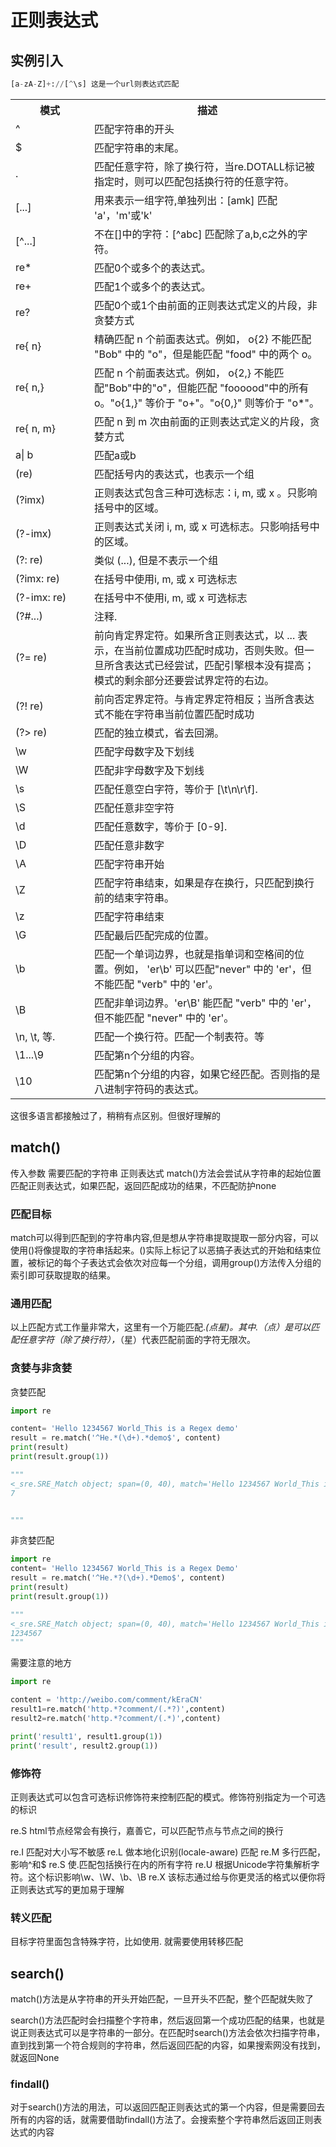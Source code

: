 # 正则表达式

## 实例引入

```python
[a-zA-Z]+://[^\s] 这是一个url则表达式匹配
```

<table class="reference">
<tbody><tr><th style="width:25%">模式</th><th>描述</th></tr>
<tr><td>^</td><td>匹配字符串的开头</td></tr>
<tr><td>$</td><td>匹配字符串的末尾。</td></tr>
<tr><td>.</td><td>匹配任意字符，除了换行符，当re.DOTALL标记被指定时，则可以匹配包括换行符的任意字符。</td></tr>
<tr><td>[...]</td><td>用来表示一组字符,单独列出：[amk] 匹配 'a'，'m'或'k'</td></tr>
<tr><td>[^...]</td><td>不在[]中的字符：[^abc] 匹配除了a,b,c之外的字符。</td></tr>
<tr><td>re*</td><td>匹配0个或多个的表达式。</td></tr>
<tr><td>re+</td><td>匹配1个或多个的表达式。</td></tr>
<tr><td>re?</td><td>   匹配0个或1个由前面的正则表达式定义的片段，非贪婪方式</td></tr>
<tr><td>re{ n}</td><td>精确匹配 n 个前面表达式。例如， <span class="marked">o{2}</span> 不能匹配 "Bob" 中的 "o"，但是能匹配 "food" 中的两个 o。</td></tr>
<tr><td>re{ n,}</td><td>匹配 n 个前面表达式。例如， o{2,} 不能匹配"Bob"中的"o"，但能匹配 "foooood"中的所有 o。"o{1,}" 等价于 "o+"。"o{0,}" 则等价于 "o*"。</td></tr>
<tr><td>re{ n, m}</td><td>匹配 n 到 m 次由前面的正则表达式定义的片段，贪婪方式</td></tr>
<tr><td>a| b</td><td>匹配a或b</td></tr>
<tr><td>(re)</td><td>匹配括号内的表达式，也表示一个组</td></tr>
<tr><td>(?imx)</td><td>正则表达式包含三种可选标志：i, m, 或 x 。只影响括号中的区域。</td></tr>
<tr><td>(?-imx)</td><td>正则表达式关闭 i, m, 或 x 可选标志。只影响括号中的区域。</td></tr>
<tr><td>(?: re)</td><td> 类似 (...), 但是不表示一个组</td></tr>
<tr><td>(?imx: re)</td><td>在括号中使用i, m, 或 x 可选标志</td></tr>
<tr><td>(?-imx: re)</td><td>在括号中不使用i, m, 或 x 可选标志</td></tr>
<tr><td>(?#...)</td><td>注释.</td></tr>
<tr><td>(?= re)</td><td>前向肯定界定符。如果所含正则表达式，以 ... 表示，在当前位置成功匹配时成功，否则失败。但一旦所含表达式已经尝试，匹配引擎根本没有提高；模式的剩余部分还要尝试界定符的右边。</td></tr>
<tr><td>(?! re)</td><td>前向否定界定符。与肯定界定符相反；当所含表达式不能在字符串当前位置匹配时成功</td></tr>
<tr><td>(?&gt; re)</td><td>匹配的独立模式，省去回溯。</td></tr>
<tr><td>\w</td><td> 匹配字母数字及下划线</td></tr>
<tr><td>\W</td><td>匹配非字母数字及下划线</td></tr>
<tr><td>\s</td><td> 匹配任意空白字符，等价于 [\t\n\r\f].</td></tr>
<tr><td>\S</td><td>匹配任意非空字符</td></tr>
<tr><td>\d</td><td> 匹配任意数字，等价于 [0-9].</td></tr>
<tr><td>\D</td><td>匹配任意非数字</td></tr>
<tr><td>\A</td><td>匹配字符串开始</td></tr>
<tr><td>\Z</td><td>匹配字符串结束，如果是存在换行，只匹配到换行前的结束字符串。</td></tr>
<tr><td>\z</td><td>匹配字符串结束</td></tr>
<tr><td>\G</td><td>匹配最后匹配完成的位置。</td></tr>
<tr><td>\b</td><td>匹配一个单词边界，也就是指单词和空格间的位置。例如， 'er\b' 可以匹配"never" 中的 'er'，但不能匹配 "verb" 中的 'er'。</td></tr>
<tr><td>\B</td><td>匹配非单词边界。'er\B' 能匹配 "verb" 中的 'er'，但不能匹配 "never" 中的 'er'。</td></tr>
<tr><td>\n, \t, 等.</td><td>匹配一个换行符。匹配一个制表符。等</td></tr>
<tr><td>\1...\9</td><td>匹配第n个分组的内容。</td></tr>
<tr><td>\10</td><td>匹配第n个分组的内容，如果它经匹配。否则指的是八进制字符码的表达式。</td></tr>
</tbody></table>

这很多语言都接触过了，稍稍有点区别。但很好理解的

## match()

传入参数 需要匹配的字符串 正则表达式
match()方法会尝试从字符串的起始位置匹配正则表达式，如果匹配，返回匹配成功的结果，不匹配防护none

### 匹配目标

match可以得到匹配到的字符串内容,但是想从字符串提取提取一部分内容，可以使用()将像提取的字符串括起来。()实际上标记了以恶搞子表达式的开始和结束位置，被标记的每个子表达式会依次对应每一个分组，调用group()方法传入分组的索引即可获取提取的结果。

### 通用匹配

以上匹配方式工作量非常大，这里有一个万能匹配.*(点星)。其中.（点）是可以匹配任意字符（除了换行符），*（星）代表匹配前面的字符无限次。

### 贪婪与非贪婪

贪婪匹配

```python
import re

content= 'Hello 1234567 World_This is a Regex demo'
result = re.match('^He.*(\d+).*demo$', content)
print(result)
print(result.group(1))

"""
<_sre.SRE_Match object; span=(0, 40), match='Hello 1234567 World_This is a Regex demo'>
7


"""

```

非贪婪匹配

```python
import re
content= 'Hello 1234567 World_This is a Regex Demo'
result = re.match('^He.*?(\d+).*Demo$', content)
print(result)
print(result.group(1))

"""
<_sre.SRE_Match object; span=(0, 40), match='Hello 1234567 World_This is a Regex Demo'>
1234567
"""

```

需要注意的地方

```python
import re

content = 'http://weibo.com/comment/kEraCN'
result1=re.match('http.*?comment/(.*?)',content)
result2=re.match('http.*?comment/(.*)',content)

print('result1', result1.group(1))
print('result', result2.group(1))

```


### 修饰符

正则表达式可以包含可选标识修饰符来控制匹配的模式。修饰符别指定为一个可选的标识

re.S html节点经常会有换行，嘉善它，可以匹配节点与节点之间的换行

re.I 匹配对大小写不敏感
re.L 做本地化识别(locale-aware) 匹配
re.M 多行匹配，影响^和$
re.S 使.匹配包括换行在内的所有字符
re.U 根据Unicode字符集解析字符。这个标识影响\w、\W、\b、\B
re.X 该标志通过给与你更灵活的格式以便你将正则表达式写的更加易于理解

### 转义匹配

目标字符里面包含特殊字符，比如使用.
 就需要使用转移匹配
 
## search()

match()方法是从字符串的开头开始匹配，一旦开头不匹配，整个匹配就失败了

search()方法匹配时会扫描整个字符串，然后返回第一个成功匹配的结果，也就是说正则表达式可以是字符串的一部分。在匹配时search()方法会依次扫描字符串，直到找到第一个符合规则的字符串，然后返回匹配的内容，如果搜索网没有找到，就返回None

### findall()

对于search()方法的用法，可以返回匹配正则表达式的第一个内容，但是需要回去所有的内容的话，就需要借助findall()方法了。会搜索整个字符串然后返回正则表达式的内容